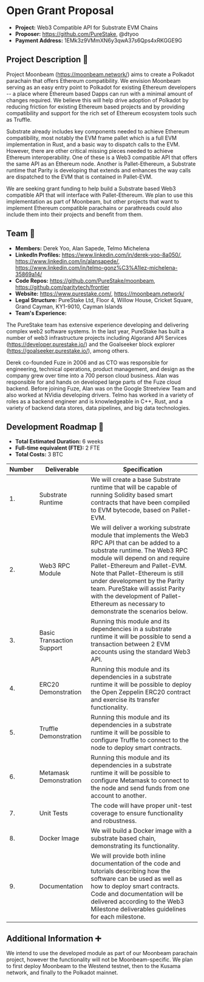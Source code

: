# Open Grant Proposal

* **Project:** Web3 Compatible API for Substrate EVM Chains
* **Proposer:** https://github.com/PureStake, @dtyoo
* **Payment Address:** 1EMk3z9VMmXN6y3qwA37s6Qps4xRKGGE9G

## Project Description :page_facing_up: 

Project Moonbeam (https://moonbeam.network/) aims to create a Polkadot parachain that offers Ethereum compatibility.  We envision Moonbeam serving as an easy entry point to Polkadot for existing Ethereum developers -- a place where Ethereum based Dapps can run with a minimal amount of changes required.  We believe this will help drive adoption of Polkadot by reducing friction for existing Ethereum based projects and by providing compatibility and support for the rich set of Ethereum ecosystem tools such as Truffle.

Substrate already includes key components needed to achieve Ethereum compatibility, most notably the EVM frame pallet which is a full EVM implementation in Rust, and a basic way to dispatch calls to the EVM.  However, there are other critical missing pieces needed to achieve Ethereum interoperability.  One of these is a Web3 compatible API that offers the same API as an Ethereum node.  Another is Pallet-Ethereum, a Substrate runtime that Parity is developing that extends and enhances the way calls are dispatched to the EVM that is contained in Pallet-EVM.

We are seeking grant funding to help build a Substrate based Web3 compatible API that will interface with Pallet-Ethereum.  We plan to use this implementation as part of Moonbeam, but other projects that want to implement Ethereum compatible parachains or parathreads could also include them into their projects and benefit from them.

## Team :busts_in_silhouette:

* **Members:** Derek Yoo, Alan Sapede, Telmo Michelena
* **LinkedIn Profiles:** https://www.linkedin.com/in/derek-yoo-8a050/, https://www.linkedin.com/in/alansapede/, https://www.linkedin.com/in/telmo-gonz%C3%A1lez-michelena-35869a14/
* **Code Repos:** https://github.com/PureStake/moonbeam, https://github.com/paritytech/frontier
* **Website:**	https://www.purestake.com/, https://moonbeam.network/
* **Legal Structure:** PureStake Ltd, Floor 4, Willow House, Cricket Square, Grand Cayman, KY1-9010, Cayman Islands 
* **Team's Experience:**

The PureStake team has extensive experience developing and delivering complex web2 software systems.  In the last year, PureStake has built a number of web3 infrastructure projects including Algorand API Services (https://developer.purestake.io/) and the Goalseeker block explorer (https://goalseeker.purestake.io/), among others.

Derek co-founded Fuze in 2006 and as CTO was responsible for engineering, technical operations, product management, and design as the company grew over time into a 700 person cloud business.  Alan was responsible for and hands on developed large parts of the Fuze cloud backend.  Before joining Fuze, Alan was on the Google Streetview Team and also worked at NVidia developing drivers.  Telmo has worked in a variety of roles as a backend engineer and is knowledgeable in C++, Rust, and a variety of backend data stores, data pipelines, and big data technologies.

## Development Roadmap :nut_and_bolt: 

* **Total Estimated Duration:** 6 weeks
* **Full-time equivalent (FTE):**  2 FTE 
* **Total Costs:** 3 BTC


| Number | Deliverable | Specification | 
| ------------- | ------------- | ------------- |
| 1. | Substrate Runtime | We will create a base Substrate runtime that will be capable of running Solidity based smart contracts that have been compiled to EVM bytecode, based on Pallet-EVM. |  
| 2. | Web3 RPC Module | We will deliver a working substrate module that implements the Web3 RPC API that can be added to a substrate runtime.  The Web3 RPC module will depend on and require Pallet-Ethereum and Pallet-EVM.  Note that Pallet-Ethereum is still under development by the Parity team.  PureStake will assist Parity with the development of Pallet-Ethereum as necessary to demonstrate the scenarios below. |  
| 3. | Basic Transaction Support | Running this module and its dependencies in a substrate runtime it will be possible to send a transaction between 2 EVM accounts using the standard Web3 API. |
| 4. | ERC20 Demonstration | Running this module and its dependencies in a substrate runtime it will be possible to deploy the Open Zeppelin ERC20 contract and exercise its transfer functionality. |
| 5. | Truffle Demonstration | Running this module and its dependencies in a substrate runtime it will be possible to configure Truffle to connect to the node to deploy smart contracts. |
| 6. | Metamask Demonstration | Running this module and its dependencies in a substrate runtime it will be possible to configure Metamask to connect to the node and send funds from one account to another.|
| 7. | Unit Tests | The code will have proper unit-test coverage to ensure functionality and robustness.|
| 8. | Docker Image | We will build a Docker image with a substrate based chain, demonstrating its functionality.|
| 9. | Documentation | We will provide both inline documentation of the code and tutorials describing how the software can be used as well as how to deploy smart contracts.  Code and documentation will be delivered according to the Web3 Milestone deliverables guidelines for each milestone. |

## Additional Information :heavy_plus_sign: 
We intend to use the developed module as part of our Moonbeam parachain project, however the functionality will not be Moonbeam-specific.  We plan to first deploy Moonbeam to the Westend testnet, then to the Kusama network, and finally to the Polkadot mainnet.

 
